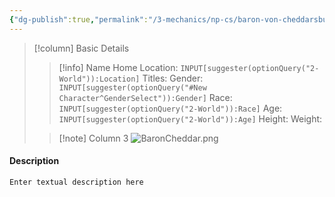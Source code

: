 ```yaml
---
{"dg-publish":true,"permalink":"/3-mechanics/np-cs/baron-von-cheddarsburgh/","tags":["NPC"],"created":"2025-02-23T11:35:56.746-05:00","updated":"2025-02-25T21:53:18.710-05:00"}
---
```


> [!column] Basic Details
>> [!info] Name
>> Home Location: `INPUT[suggester(optionQuery("2-World")):Location]` 
>> Titles:
>> Gender: `INPUT[suggester(optionQuery("#New Character^GenderSelect")):Gender]`
>> Race: `INPUT[suggester(optionQuery("2-World")):Race]`
>> Age: `INPUT[suggester(optionQuery("2-World")):Age]`
>> Height:
>> Weight:
>
>> [!note] Column 3
>> ![BaronCheddar.png](/img/user/z_Assets/BaronCheddar.png)





#### Description
`Enter textual description here`
